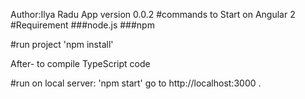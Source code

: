 Author:Ilya Radu App 
version 0.0.2
#commands to Start on Angular 2
#Requirement
###node.js 
###npm

#run project
'npm install'

After- to compile TypeScript code

#run on local server:
'npm start'
go to http://localhost:3000 .
